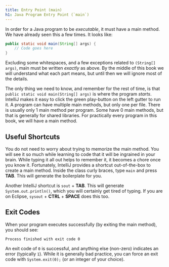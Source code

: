 ```yaml
---
title: Entry Point (main)
h1: Java Program Entry Point (`main`)
---
```


In order for a Java program to be *executable*, it must have a main method. We have already seen this a few times. It looks like:
```java
public static void main(String[] args) {
    // Code goes here
}
```
Excluding some whitespaces, and a few exceptions related to `(String[] args)`, main must be written *exactly* as above.
By the middle of this book we will understand what each part means, but until then we will ignore most of the details.

The only thing we need to know, and remember for the rest of time,
is that `public static void main(String[] args)` is where the program *starts*.
IntelliJ makes it easy to click the green play-button on the left gutter to run it.
A program can have multiple main methods, but only one per file.
There is usually only 1 main method per program. Some have 0 main methods, but that is generally for shared libraries.
For practically every program in this book, we will have a main method.

## Useful Shortcuts

You do not need to worry about trying to memorize the main method.
You will see it so much while learning to code that it will be ingrained in your brain.
While typing it all out helps to remember it, it becomes a chore once you know it.
Fortunately, IntelliJ provides a shortcut out-of-the-box to create a main method.
Inside the class curly braces, type `main` and press **TAB**. This will generate the boilerplate for you.

Another IntelliJ shortcut is `sout` + **TAB**.
This will generate `System.out.println()`, which you will certainly get tired of typing.
If you are on Eclipse, `sysout` + **CTRL** + **SPACE** does this too.

## Exit Codes

When your program executes successfully (by exiting the main method), you should see:
```
Process finished with exit code 0
```
An exit code of `0` is successful, and anything else (non-zero) indicates an error (typically `1`).
While it is generally bad practice, you can force an exit code with `System.exit(0);` (or an integer of your choice).
